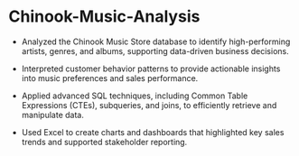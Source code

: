 # Chinook-Music-Analysis

* Analyzed the Chinook Music Store database to identify high-performing artists, genres, and albums, supporting data-driven business decisions.

* Interpreted customer behavior patterns to provide actionable insights into music preferences and sales performance.

* Applied advanced SQL techniques, including Common Table Expressions (CTEs), subqueries, and joins, to efficiently retrieve and manipulate data.

* Used Excel to create charts and dashboards that highlighted key sales trends and supported stakeholder reporting.
